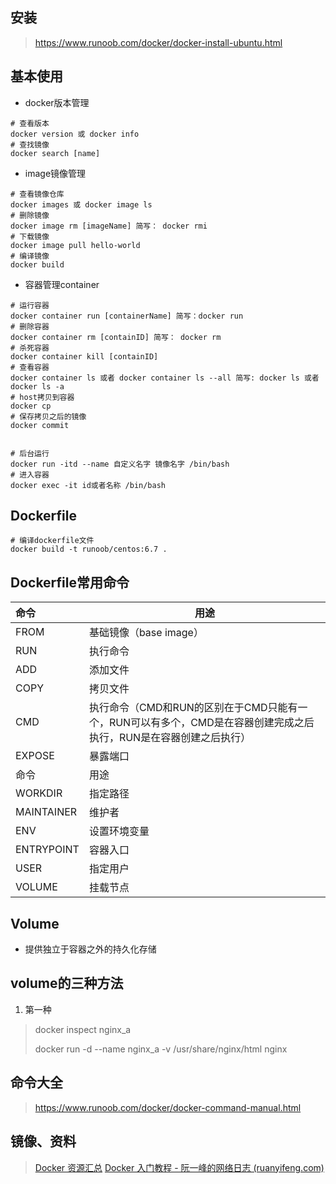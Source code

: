 ## 安装

>  https://www.runoob.com/docker/docker-install-ubuntu.html 

## 基本使用

+ docker版本管理

```shell
# 查看版本
docker version 或 docker info 
# 查找镜像
docker search [name]
```
+ image镜像管理
```shell
# 查看镜像仓库
docker images 或 docker image ls
# 删除镜像
docker image rm [imageName] 简写： docker rmi
# 下载镜像
docker image pull hello-world
# 编译镜像
docker build
```
+ 容器管理container

```shell
# 运行容器
docker container run [containerName] 简写：docker run 
# 删除容器
docker container rm [containID] 简写： docker rm
# 杀死容器
docker container kill [containID]
# 查看容器
docker container ls 或者 docker container ls --all 简写: docker ls 或者 docker ls -a
# host拷贝到容器
docker cp
# 保存拷贝之后的镜像
docker commit
```
```shell

# 后台运行
docker run -itd --name 自定义名字 镜像名字 /bin/bash
# 进入容器
docker exec -it id或者名称 /bin/bash
```

## Dockerfile

```shell
# 编译dockerfile文件
docker build -t runoob/centos:6.7 .
```


## Dockerfile常用命令

| 命令       | 用途                                                         |
| :--------- | ------------------------------------------------------------ |
| FROM       | 基础镜像（base image）                                       |
| RUN        | 执行命令                                                     |
| ADD        | 添加文件                                                     |
| COPY       | 拷贝文件                                                     |
| CMD        | 执行命令（CMD和RUN的区别在于CMD只能有一个，RUN可以有多个，CMD是在容器创建完成之后执行，RUN是在容器创建之后执行） |
| EXPOSE     | 暴露端口                                                     |
| 命令       | 用途                                                         |
| WORKDIR    | 指定路径                                                     |
| MAINTAINER | 维护者                                                       |
| ENV        | 设置环境变量                                                 |
| ENTRYPOINT | 容器入口                                                     |
| USER       | 指定用户                                                     |
| VOLUME     | 挂载节点                                                     |

## Volume

+ 提供独立于容器之外的持久化存储

## volume的三种方法

1. 第一种

> docker inspect nginx_a
>
> docker run -d --name nginx_a -v /usr/share/nginx/html nginx


## 命令大全

>  https://www.runoob.com/docker/docker-command-manual.html 

## 镜像、资料

>   [Docker 资源汇总](https://www.runoob.com/docker/docker-resources.html)
>   [Docker 入门教程 - 阮一峰的网络日志 (ruanyifeng.com)](http://www.ruanyifeng.com/blog/2018/02/docker-tutorial.html) 

